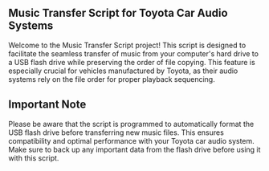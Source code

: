 ## Music Transfer Script for Toyota Car Audio Systems
Welcome to the Music Transfer Script project! This script is designed to facilitate the seamless transfer of music from your computer's hard drive to a USB flash drive while preserving the order of file copying. This feature is especially crucial for vehicles manufactured by Toyota, as their audio systems rely on the file order for proper playback sequencing.

## Important Note
Please be aware that the script is programmed to automatically format the USB flash drive before transferring new music files. This ensures compatibility and optimal performance with your Toyota car audio system. Make sure to back up any important data from the flash drive before using it with this script.


